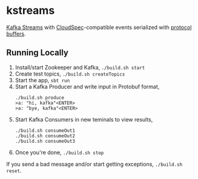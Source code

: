# kstreams

[Kafka Streams](https://kafka.apache.org/documentation/streams/) with [CloudSpec](https://cloudevents.io/)-compatible events serialized with [protocol buffers](https://developers.google.com/protocol-buffers/docs/proto3).

## Running Locally

1. Install/start Zookeeper and Kafka, `./build.sh start`
1. Create test topics, `./build.sh createTopics`
1. Start the app, `sbt run`
1. Start a Kafka Producer and write input in Protobuf format,
   ```shell script
   ./build.sh produce
   >a: "hi, kafka"<ENTER>
   >a: "bye, kafka"<ENTER>
   ```
1. Start Kafka Consumers in new teminals to view results,
   ```shell script
   ./build.sh consumeOut1
   ./build.sh consumeOut2
   ./build.sh consumeOut3
   ```
1. Once you're done, `./build.sh stop`

If you send a bad message and/or start getting exceptions, `./build.sh reset`.
